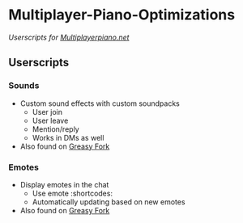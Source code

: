 # Multiplayer-Piano-Optimizations
*Userscripts for [Multiplayerpiano.net](https://multiplayerpiano.net)*

## Userscripts
### Sounds
- Custom sound effects with custom soundpacks
  - User join
  - User leave
  - Mention/reply
  - Works in DMs as well
- Also found on [Greasy Fork](https://greasyfork.org/en/scripts/542502-multiplayer-piano-optimizations-sounds)


### Emotes
- Display emotes in the chat
  - Use emote :shortcodes:
  - Automatically updating based on new emotes
- Also found on [Greasy Fork](https://greasyfork.org/en/scripts/542677-multiplayer-piano-optimizations-emotes)